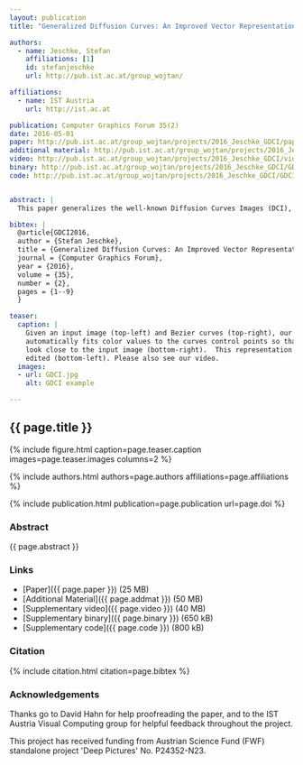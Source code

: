 ```yaml
---
layout: publication
title: "Generalized Diffusion Curves: An Improved Vector Representation for Smooth-Shaded Images"

authors:
  - name: Jeschke, Stefan
    affiliations: [1]
    id: stefanjeschke
    url: http://pub.ist.ac.at/group_wojtan/

affiliations:
  - name: IST Austria
    url: http://ist.ac.at

publication: Computer Graphics Forum 35(2)
date: 2016-05-01
paper: http://pub.ist.ac.at/group_wojtan/projects/2016_Jeschke_GDCI/paper_preprint.pdf
additional material: http://pub.ist.ac.at/group_wojtan/projects/2016_Jeschke_GDCI/additionalMaterial_preprint.pdf
video: http://pub.ist.ac.at/group_wojtan/projects/2016_Jeschke_GDCI/video_preprint.mp4
binary: http://pub.ist.ac.at/group_wojtan/projects/2016_Jeschke_GDCI/GDCIEditorBinary.zip
code: http://pub.ist.ac.at/group_wojtan/projects/2016_Jeschke_GDCI/GDCIEditorSource.zip


abstract: |
  This paper generalizes the well-known Diffusion Curves Images (DCI), which are composed of a set of Bezier curves with colors specified on either side. These colors are diffused as Laplace functions over the image domain, which results in smooth color gradients interrupted by the Bezier curves. Our new formulation allows for more color control away from the boundary, providing a similar expressive power as recent Bilaplace image models without introducing associated issues and computational costs. The new model is based on a special Laplace function blending and a new edge blur formulation. We demonstrate that given some user-defined boundary curves over an input raster image, fitting colors and edge blur from the image to the new model and subsequent editing and animation is equally convenient as with DCIs. Numerous examples and comparisons to DCIs are presented.

bibtex: |
  @article{GDCI2016,
  author = {Stefan Jeschke},
  title = {Generalized Diffusion Curves: An Improved Vector Representation for Smooth-Shaded Images},
  journal = {Computer Graphics Forum},
  year = {2016},
  volume = {35},
  number = {2},
  pages = {1--9}
  }

teaser:
  caption: |
    Given an input image (top-left) and Bezier curves (top-right), our algorithm
    automatically fits color values to the curves control points so that the result
    look close to the input image (bottom-right).  This representation can be 
    edited (bottom-left). Please also see our video.
  images:
  - url: GDCI.jpg
    alt: GDCI example 

---
```


## {{ page.title }}

{% include figure.html caption=page.teaser.caption images=page.teaser.images columns=2 %}

{% include authors.html authors=page.authors affiliations=page.affiliations %}

{% include publication.html publication=page.publication url=page.doi %}

### Abstract

{{ page.abstract }}


### Links

* [Paper]({{ page.paper }}) (25 MB)
* [Additional Material]({{ page.addmat }}) (50 MB)
* [Supplementary video]({{ page.video }}) (40 MB)
* [Supplementary binary]({{ page.binary }}) (650 kB)
* [Supplementary code]({{ page.code }}) (800 kB)

### Citation

{% include citation.html citation=page.bibtex %}

### Acknowledgements

Thanks go to David Hahn for help proofreading the paper, and
to the IST Austria Visual Computing group for helpful feedback
throughout the project.

This project has received funding from Austrian Science Fund (FWF)
standalone project 'Deep Pictures' No. P24352-N23.

